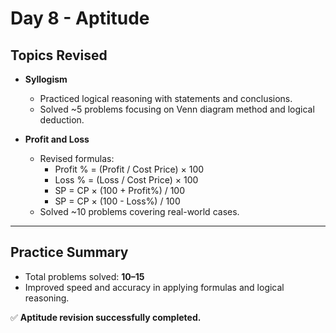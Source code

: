# Day 8 - Aptitude

## Topics Revised

- **Syllogism**

  - Practiced logical reasoning with statements and conclusions.
  - Solved ~5 problems focusing on Venn diagram method and logical deduction.

- **Profit and Loss**
  - Revised formulas:
    - Profit % = (Profit / Cost Price) × 100
    - Loss % = (Loss / Cost Price) × 100
    - SP = CP × (100 + Profit%) / 100
    - SP = CP × (100 - Loss%) / 100
  - Solved ~10 problems covering real-world cases.

---

## Practice Summary

- Total problems solved: **10–15**
- Improved speed and accuracy in applying formulas and logical reasoning.

✅ **Aptitude revision successfully completed.**

